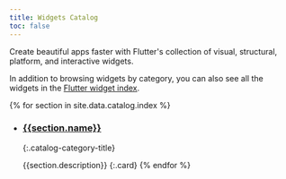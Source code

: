 ```yaml
---
title: Widgets Catalog
toc: false
---
```


Create beautiful apps faster with Flutter's collection of visual, structural,
platform, and interactive widgets.

In addition to browsing widgets by category,
you can also see all the widgets in the [Flutter widget index](/api-and-reference/widgets/widgetindex).

{% for section in site.data.catalog.index %}
- ### [{{section.name}}](/api-and-reference/widgets/{{section.id}})
  {:.catalog-category-title}

  {{section.description}}
{:.card}
{% endfor %}
